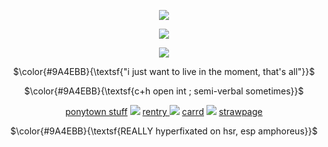 <p align ="center">
  <img src="https://files.catbox.moe/ebul0g.gif"/>
<p align="center">
<img src="https://files.catbox.moe/jnz3zi.gif" />
</p>

<p align="center">
  <img src="https://i.postimg.cc/8CTJHMR6/tumblr-5eba49ae81694e222fdc69b14bbf12b4-f0106e6f-100.gif"/>
<p align="center">
$\color{#9A4EBB}{\textsf{"i just want to live in the moment, that's all"}}$
</p>
<p align="center">
$\color{#9A4EBB}{\textsf{c+h open int ; semi-verbal sometimes}}$
  </p>
<p align="center">
<a href="https://rentry.co/zubzero">ponytown stuff</a>  <img src="https://enchantments.carrd.co/assets/images/gallery04/de9819e4.gif?v=5c8435d5"/>  <a href="https://rentry.co/bekko">rentry </a> <img src="https://enchantments.carrd.co/assets/images/gallery17/7eb6e6ca.gif?v=5c8435d5"/> <a href="https://thelightofhope.carrd.co/">carrd</a> <img src="https://enchantments.carrd.co/assets/images/gallery04/105f239c.gif?v=5c8435d5"/> <a href="https://deepsea.straw.page/">strawpage</a> </a>
<p align ="center">
  $\color{#9A4EBB}{\textsf{REALLY hyperfixated on hsr, esp amphoreus}}$
<p align="center">

<!--
**allthesadtales/allthesadtales** is a ✨ _special_ ✨ repository because its `README.md` (this file) appears on your GitHub profile.

Here are some ideas to get you started:

- 🔭 I’m currently working on ...
- 🌱 I’m currently learning ...
- 👯 I’m looking to collaborate on ...
- 🤔 I’m looking for help with ...
- 💬 Ask me about ...
- 📫 How to reach me: ...
- 😄 Pronouns: ...
- ⚡ Fun fact: ...
-->
